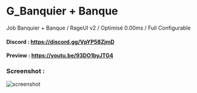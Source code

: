 # G_Banquier + Banque
Job Banquier + Banque / RageUI v2 / Optimisé 0.00ms / Full Configurable

#### Discord : https://discord.gg/VpYP58ZjmD

#### Preview : https://youtu.be/93DO1byJTG4

### Screenshot :

![screenshot](https://media.discordapp.net/attachments/658236178268684291/921947344734388244/banquier.png?width=1214&height=683)
